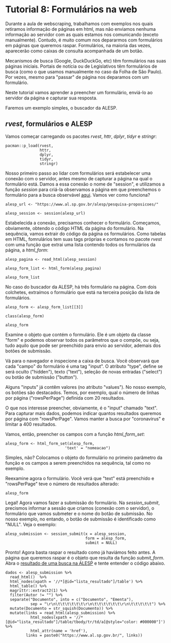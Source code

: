 # Tutorial 8: Formulários na web

Durante a aula de webscraping, trabalhamos com exemplos nos quais retiramos informação de páginas em html, mas não enviamos nenhuma informação ao servidor com as quais estamos nos comunicando (exceto manualmente). Contudo, é muito comum nos depararmos com formulários em páginas que queremos raspar. Formulários, na maioria das vezes, aparecerão como caixas de consulta acompanhada de um botão.

Mecanismos de busca (Google, DuckDuckGo, etc) têm formulários nas suas páginas iniciais. Portais de notícia ou de Legislativos têm formulários de busca (como o que usamos manualmente no caso da Folha de São Paulo). Por vezes, mesmo para "passar" de página nos deparamos com um formulário.

Neste tutorial vamos aprender a preencher um formulário, enviá-lo ao servidor da página e capturar sua resposta.

Faremos um exemplo simples, o buscador da ALESP.

## _rvest_, formulários e ALESP

Vamos começar carregando os pacotes _rvest_, *httr*, _dplyr_, _tidyr_ e *stringr*:

```{r}
pacman::p_load(rvest,
               httr,
               dplyr,
               tidyr,
               stringr)
```

Nosso primeiro passo ao lidar com formulários será estabelecer uma conexão com o servidor, antes mesmo de capturar a página na qual o formulário está. Damos a essa conexão o nome de "session", e utilizamos a função _session_ para criá-la observamos a página em que preenchemos o formulário para a busca observável [aqui](https://www.al.sp.gov.br/alesp/pesquisa-proposicoes/). Vamos ver como funciona?

```{r}
alesp_url <- "https://www.al.sp.gov.br/alesp/pesquisa-proposicoes/"

alesp_session <- session(alesp_url)
```

Estabelecida a conexão, precisamos conhecer o formulário. Começamos, obviamente, obtendo o código HTML da página do formulário. Na sequência, vamos extrair do código da página os formulários. Como tabelas em HTML, fomrulários tem suas tags próprias e contamos no pacote _rvest_ com uma função que extrai uma lista contendo todos os formulários da página, a *html\_form*:

```{r}
alesp_pagina <- read_html(alesp_session)

alesp_form_list <- html_form(alesp_pagina)

alesp_form_list
```

No caso do buscador da ALESP, há três formulário na página. Com dois colchetes, extraímos o formulário que está na terceira posição da lista de formulários.

```{r}
alesp_form <- alesp_form_list[[3]]

class(alesp_form)

alesp_form
```

Examine o objeto que contém o formulário. Ele é um objeto da classe "form" e podemos observar todos os parâmetros que o compõe, ou seja, tudo aquilo que pode ser preenchido para envio ao servidor, ademais dos botões de submissão.

Vá para o navegador e inspecione a caixa de busca. Você observará que cada "campo" do formulário é uma tag "input". O atributo "type", define se será oculto ("hidden"), texto ("text"), seleção de novas entradas ("select") ou botão de submissão ("button").

Alguns "inputs" já contêm valores (no atributo "values"). No nosso exemplo, os botões são destacados. Temos, por exemplo, qual o número de linhas por página ("rowsPerPage") definida com 20 resultados.

O que nos interesse preencher, obviamente, é o "input" chamado "text". Para capturar mais dados, podemos indicar quantos resultados queremos por página com "rowsPerPage". Vamos manter a busca por "coronavirus" e limitar a 400 resultados.

Vamos, então, preencher os campos com a função _html\_form\_set_:

```{r}
alesp_form <- html_form_set(alesp_form,
                          'text' = "nomeacao")
```

Simples, não? Colocamos o objeto do formulário no primeiro parâmetro da função e os campos a serem preenchidos na sequência, tal como no exemplo.

Reexamine agora o formulário. Você verá que "text" está preenchido e "rowsPerPage" teve o número de resultados alterado:

```{r}
alesp_form
```

Legal! Agora vamos fazer a submissão do formulário. Na *session\_submit*, precismos informar a sessão que criamos (conexão com o servidor), o formulário que vamos submeter e o nome do botão de submissão. No nosso exemplo, no entando, o botão de submissão é identificado como "NULL". Veja o exemplo: 

```{r}
alesp_submission <- session_submit(x = alesp_session,
                                   form = alesp_form,
                                   submit = NULL)
```

Pronto! Agora basta raspar o resultado como já haviámos feito antes. A página que queremos raspar é o objeto que resulta da função _submit\_form_. Abra o [resultado de uma busca na ALESP](https://www.al.sp.gov.br/spl_consultas/consultaProposicoesAction.do;jsessionid=B99CD5DD1520AF721E286203683CD227?direction=inicio&lastPage=0&currentPage=0&act=detalhe&rowsPerPage=400&currentPageDetalhe=1&method=search&text=coronavirus&legislativeNumber=&legislativeYear=&anoDeExercicio=&strInitialDate=&strFinalDate=&advancedSearch=S) e tente entender o código abaixo.

```{r}
dados <- alesp_submission %>% 
  read_html()  %>% 
  html_nodes(xpath = '//*[@id="lista_resultado"]/table') %>% 
  html_table() %>% 
  magrittr::extract2(1) %>% 
  filter(Autor != "") %>%
  separate("Documento", into = c("Documento", "Ementa"), 
           sep = "\r\n\t\t\t\t\t\t\r\n\t\t\t\t\t\t\r\n\t\t\t\t\t") %>% 
  mutate(Documento = str_squish(Documento)) %>% 
  mutate(links = read_html(alesp_submission) %>% 
           html_nodes(xpath = '//*[@id="lista_resultado"]/table/tbody/tr/td/a[@style="color: #000000"]') %>% 
           html_attr(name = 'href'),
         links = paste0("https://www.al.sp.gov.br/", links))
```